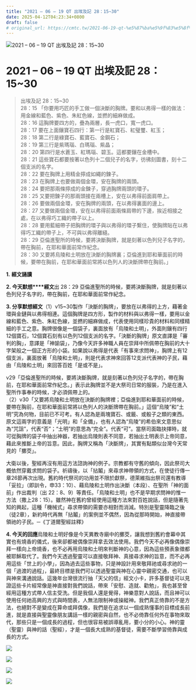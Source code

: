 ```yaml
---
title: "2021 – 06 – 19 QT 出埃及記 28：15~30"
date: 2025-04-12T04:23:34+0800
draft: false
# original_url: https://cmtc.tw/2021-06-19-qt-%e5%87%ba%e5%9f%83%e5%8f%8a%e8%a8%98-28%ef%bc%9a1530
---
```


![2021 – 06 – 19 QT 出埃及記 28：15\~30](/images/qt.jpg   "2021 – 06 – 19 QT 出埃及記 28：15\~30")

# 2021 – 06 – 19 QT 出埃及記 28：15\~30

> 出埃及記 28：15\~30  
> 28：15 「你要用巧匠的手工做一個決斷的胸牌。要和以弗得一樣的做法：用金線和藍色、紫色、朱紅色線，並撚的細麻做成。  
> 28：16 這胸牌要四方的，疊為兩層，長一虎口，寬一虎口。  
> 28：17 要在上面鑲寶石四行：第一行是紅寶石、紅璧璽、紅玉；  
> 28：18 第二行是綠寶石、藍寶石、金鋼石；  
> 28：19 第三行是紫瑪瑙、白瑪瑙、紫晶；  
> 28：20 第四行是水蒼玉、紅瑪瑙、碧玉。這都要鑲在金槽中。  
> 28：21 這些寶石都要按著以色列十二個兒子的名字，彷彿刻圖書，刻十二個支派的名字。  
> 28：22 要在胸牌上用精金擰成如繩的鍊子。  
> 28：23 在胸牌上也要做兩個金環，安在胸牌的兩頭。  
> 28：24 要把那兩條擰成的金鍊子，穿過胸牌兩頭的環子。  
> 28：25 又要把鍊子的那兩頭接在兩槽上，安在以弗得前面肩帶上。  
> 28：26 要做兩個金環，安在胸牌的兩頭，在以弗得裏面的邊上。  
> 28：27 又要做兩個金環，安在以弗得前面兩條肩帶的下邊，挨近相接之處，在以弗得巧工織的帶子以上。  
> 28：28 要用藍細帶子把胸牌的環子與以弗得的環子繫住，使胸牌貼在以弗得巧工織的帶子上，不可與以弗得離縫。  
> 28：29 亞倫進聖所的時候，要將決斷胸牌，就是刻著以色列兒子名字的，帶在胸前，在耶和華面前常作紀念。  
> 28：30 又要將烏陵和土明放在決斷的胸牌裏；亞倫進到耶和華面前的時候，要帶在胸前，在耶和華面前常將以色列人的決斷牌帶在胸前。」

**1.** **經文誦讀**

**2. 今天默想****經文**出 28：29 亞倫進聖所的時候，要將決斷胸牌，就是刻著以色列兒子名字的，帶在胸前，在耶和華面前常作紀念。

**3. 分享默想經文**（1）v15\~30製作「決斷的胸牌」，要放在以弗得的上方，藉著金環與金鏈與以弗得相連。這個胸牌是四方形，製作的材料與以弗得一樣，要用以金線和藍色、紫色、朱紅色線，並撚的細麻做成，代表使用同樣珍貴的材料和同樣精細的手工之意。胸牌很像是一個袋子，裏面放有「烏陵和土明」，外面則鑲有四行12個寶石，12個寶石刻有以色列12個支派的名字。「決斷的胸牌」原文直譯是「審判的胸」，意譯是「神諭袋」，乃像今天許多神職人員在崇拜中所佩帶在胸前的大十字架般之一個正方形的小袋。如果說以弗得是代表「有事來求問神」，胸牌上有12個支派，裏面放著「烏陵和土明」，則是代表求神來回答12支派代表神的子民，藉由「烏陵和土明」來回答百姓「是或不是」。

v29「亞倫進聖所的時候，要將決斷胸牌，就是刻著以色列兒子名字的，帶在胸前，在耶和華面前常作紀念。」表示此胸牌並不是大祭司日常的服裝，乃是在進入聖所作事奉的時候，才必須佩帶上的。  
（2）v30「又要將烏陵和土明放在決斷的胸牌裡；亞倫進到耶和華面前的時候，要帶在胸前，在耶和華面前常將以色列人的決斷牌帶在胸前。」這個“烏陵”和“土明”究為何物，目前已不可考。有人認為是兩塊寶石、或籤、或骰子之類的東西。原文這兩字的意義是「光明」和「全備」，也有人認為“烏陵”的希伯來文意思似為“咒詛”，代表“否”；“土明”的意思為“完全”。代表“可”。當祭司面臨抉擇時，就可從胸牌的袋子中抽出神器，若抽出烏陵則表不同意，若抽出土明表示上帝同意，藉此來推斷上帝的旨意。因此，胸牌又稱為「決斷牌」，其實有點類似台灣今天常見的「擲茭」。

大衛以後，聖經再沒有用這方法諮詢神的例子。宗教都有守舊的傾向，因此祭司大概依然穿戴求問的袋子。祈禱後，以「拈鬮」來尋求神帶領的方式，在使徒行傳一章26節再次出現。舊約時代祭司的功用並不限於獻祭，德萊維指出祭司還有教導「妥拉」（即訓令，申33：10）、藉烏陵和土明作出決斷（本段）、在聖所「神的面前」作出裁判（出 22：8、9）等責任。「烏陵和土明」也不是早期求問神的惟一方法（撒上28：15）。雖然神在舊約曾經使用這種方法來對百姓說話，但是隨著先知的興起，這種「機械式」尋求帶領的需要亦相對而消減。特別是聖靈降臨之後（徒2章），新約時代再無「拈鬮」的案例並不偶然，因為從那時開始，神直接帶領祂的子民。─《丁道爾聖經註釋》

**4. 今天的回應**烏陵和土明好像是今天異教寺廟中的擲茭，讓我想到舊約會幕中其實也有燒香的儀式，後來卻都被偶像崇拜拿去效法使用。我們今天不必再像偶像崇拜一樣向上帝燒香，也不必再用烏陵和土明來判斷神的心意，因為這些預表象徵都被耶穌取代了。我們今天透過聖靈可以直接敬拜神、真接尋求神的旨意，而不必再用這些「世上的小學」，因為過去這些事物，只是神設計用來敬拜祂或尋求祂的一個「過渡的過程」，最終目標是我們可以透過聖靈與神在心靈中親密交通，也可以與神來溝通說話。這幾年台灣很流行抽「天父的信」經文小卡，許多基督徒可以見證這些卡片經常像是神直接對我們說話，帶來「安慰、造就、勸勉」，我也甚至曾經用這種方式帶人信主受洗。但是我個人還是覺得，神樂意對人說話，而且神可以使用任何祂高興的方式與時間表，人無法限制神或操縱神。我們真正倚靠的不是方法，也絕對不是變成在算命或拜偶像，我們是在追求以一個成熟懂事的目標成長前進，就是直接與聖靈像朋友講話一樣的親密與自然，也不必倚靠任何外在事物來取代，那些只是一個成長的過程，但也很容易被誤導亂用，要小分的小心。神的靈（聖靈）與神的話（聖經），才是一個長大成熟的基督徒，需要不斷學習倚靠與成長的方式。

![](/images/202106201.jpg)

![](/images/202106202.jpg)

![](/images/202106203.jpg)

![](/images/202106204.jpg)